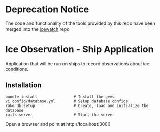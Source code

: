 # Deprecation Notice

The code and functionality of the tools provided by this repo have been merged into the [icewatch](https://github.com/gina-alaska/icewatch) repo



# Ice Observation - Ship Application

Application that will be run on ships to record observations about ice conditions.

## Installation

    bundle install                # Install the gems
    vi config/database.yml        # Setup database configs
    rake db:setup                 # Create, load and initialize the database
    rails server                  # Start the server
    
Open a browser and point at http://localhost:3000
